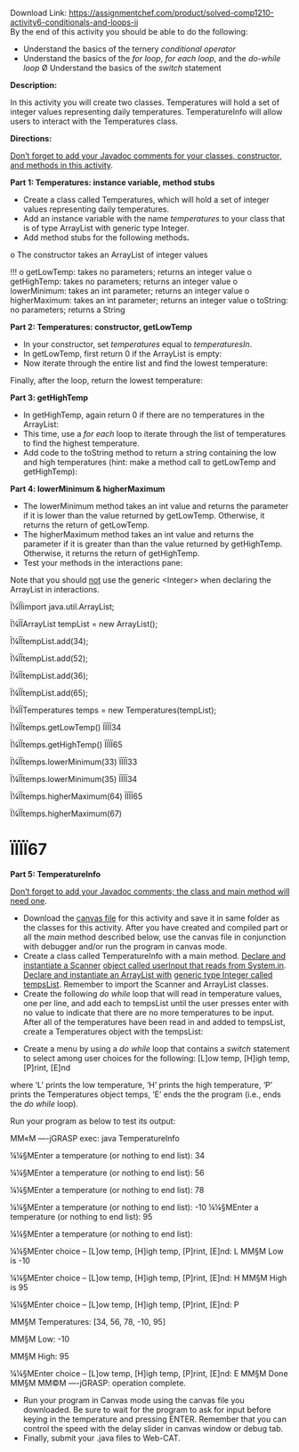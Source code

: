 Download Link: https://assignmentchef.com/product/solved-comp1210-activity6-conditionals-and-loops-ii
<br>
By the end of this activity you should be able to do the following:

<ul>

 <li>Understand the basics of the ternery <em>conditional operator</em></li>

 <li>Understand the basics of the <em>for loop</em>, <em>for each loop</em>, and the <em>do-while loop</em> Ø Understand the basics of the <em>switch</em> statement</li>

</ul>

<strong>Description: </strong>

In this activity you will create two classes. Temperatures will hold a set of integer values representing daily temperatures. TemperatureInfo will allow users to interact with the Temperatures class.<strong> </strong>

<strong>Directions: </strong>

<u>Don’t forget to add your Javadoc comments for your classes, constructor, and methods in this activity</u>.

<strong>Part 1: Temperatures: instance variable, method stubs  </strong>

<ul>

 <li>Create a class called Temperatures, which will hold a set of integer values representing daily temperatures.</li>

 <li>Add an instance variable with the name <em>temperatures</em> to your class that is of type ArrayList with generic type Integer.</li>

 <li>Add method stubs for the following methods<strong>. </strong></li>

</ul>

o The constructor takes an ArrayList of integer values

!!! o getLowTemp: takes no parameters; returns an integer value o getHighTemp: takes no parameters; returns an integer value o lowerMinimum: takes an int parameter; returns an integer value o higherMaximum: takes an int parameter; returns an integer value o toString: no parameters; returns a String

<strong>Part 2: Temperatures: constructor, getLowTemp  </strong>

<ul>

 <li>In your constructor, set <em>temperatures</em> equal to <em>temperaturesIn</em>.</li>

 <li>In getLowTemp, first return 0 if the ArrayList is empty:</li>

 <li>Now iterate through the entire list and find the lowest temperature:</li>

</ul>

Finally, after the loop, return the lowest temperature:

<strong>Part 3: getHighTemp  </strong>

<ul>

 <li>In getHighTemp, again return 0 if there are no temperatures in the ArrayList:</li>

 <li>This time, use a <em>for each</em> loop to iterate through the list of temperatures to find the highest temperature.</li>

 <li>Add code to the toString method to return a string containing the low and high temperatures (hint: make a method call to getLowTemp and getHighTemp):</li>

</ul>

<strong>Part 4: lowerMinimum &amp; higherMaximum  </strong>

<ul>

 <li>The lowerMinimum method takes an int value and returns the parameter if it is lower than the value returned by getLowTemp. Otherwise, it returns the return of getLowTemp.</li>

 <li>The higherMaximum method takes an int value and returns the parameter if it is greater than than the value returned by getHighTemp. Otherwise, it returns the return of getHighTemp.</li>

 <li>Test your methods in the interactions pane:</li>

</ul>

Note that you should <u>not</u> use the generic &lt;Integer&gt; when declaring the ArrayList in interactions.

Ï¼ÏÏimport java.util.ArrayList;

Ï¼ÏÏArrayList tempList = new ArrayList();

Ï¼ÏÏtempList.add(34);

Ï¼ÏÏtempList.add(52);

Ï¼ÏÏtempList.add(36);

Ï¼ÏÏtempList.add(65);

Ï¼ÏÏTemperatures temps = new Temperatures(tempList);

Ï¼ÏÏtemps.getLowTemp() ÏÏÏÏ34

Ï¼ÏÏtemps.getHighTemp() ÏÏÏÏ65

Ï¼ÏÏtemps.lowerMinimum(33) ÏÏÏÏ33

Ï¼ÏÏtemps.lowerMinimum(35) ÏÏÏÏ34

Ï¼ÏÏtemps.higherMaximum(64) ÏÏÏÏ65

Ï¼ÏÏtemps.higherMaximum(67)

<h1>ÏÏÏÏ67</h1>







<strong>Part 5: TemperatureInfo </strong>

<u>Don’t forget to add your Javadoc comments; the class and main method will need one</u>.

<ul>

 <li>Download the <u>canvas file</u> for this activity and save it in same folder as the classes for this activity. After you have created and compiled part or all the <em>main</em> method described below, use the canvas file in conjunction with debugger and/or run the program in canvas mode.</li>

 <li>Create a class called TemperatureInfo with a main method. <u>Declare and instantiate a Scanner</u> <u>object called userInput that reads from System.in</u>.  <u>Declare and instantiate an ArrayList with</u> <u>generic type Integer called tempsList</u>.  Remember to import the Scanner and ArrayList classes.</li>

 <li>Create the following <em>do while</em> loop that will read in temperature values, one per line, and add each to tempsList until the user presses enter with no value to indicate that there are no more temperatures to be input. After all of the temperatures have been read in and added to tempsList, create a Temperatures object with the tempsList:</li>

</ul>




<ul>

 <li>Create a menu by using a <em>do while</em> loop that contains a <em>switch</em> statement to select among user choices for the following: [L]ow temp, [H]igh temp, [P]rint, [E]nd</li>

</ul>

where ‘L’ prints the low temperature, ‘H’ prints the high temperature, ‘P’ prints the Temperatures object temps, ‘E’ ends the the program (i.e., ends the <em>do while</em> loop).







Run your program as below to test its output:

MM«M —-jGRASP exec: java TemperatureInfo

¼¼§MEnter a temperature (or nothing to end list): 34

¼¼§MEnter a temperature (or nothing to end list): 56

¼¼§MEnter a temperature (or nothing to end list): 78

¼¼§MEnter a temperature (or nothing to end list): -10 ¼¼§MEnter a temperature (or nothing to end list): 95

¼¼§MEnter a temperature (or nothing to end list):

¼¼§MEnter choice – [L]ow temp, [H]igh temp, [P]rint, [E]nd: L MM§M   Low is -10

¼¼§MEnter choice – [L]ow temp, [H]igh temp, [P]rint, [E]nd: H MM§M   High is 95

¼¼§MEnter choice – [L]ow temp, [H]igh temp, [P]rint, [E]nd: P

MM§M   Temperatures: [34, 56, 78, -10, 95]

MM§M   Low: -10

MM§M   High: 95

¼¼§MEnter choice – [L]ow temp, [H]igh temp, [P]rint, [E]nd: E MM§M   Done MM§M MM©M —-jGRASP: operation complete.







<ul>

 <li>Run your program in Canvas mode using the canvas file you downloaded. Be sure to wait for the program to ask for input before keying in the temperature and pressing ENTER.  Remember that you can control the speed with the delay slider in canvas window or debug tab.</li>

 <li>Finally, submit your .java files to Web-CAT.</li>

</ul>
